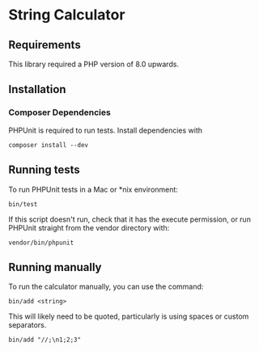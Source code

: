 # String Calculator

## Requirements

This library required a PHP version of 8.0 upwards.

## Installation

### Composer Dependencies

PHPUnit is required to run tests. Install dependencies with

```shell
composer install --dev
```

## Running tests

To run PHPUnit tests in a Mac or *nix environment:

```shell
bin/test
```

If this script doesn't run, check that it has the execute permission,
or run PHPUnit straight from the vendor directory with:

```shell
vendor/bin/phpunit
```

## Running manually

To run the calculator manually, you can use the command:

```shell
bin/add <string>
```

This will likely need to be quoted, particularly is using spaces or custom
separators.

```shell
bin/add "//;\n1;2;3"
```




